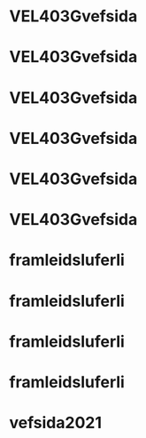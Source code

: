 # VEL403Gvefsida
# VEL403Gvefsida
# VEL403Gvefsida
# VEL403Gvefsida
# VEL403Gvefsida
# VEL403Gvefsida
# framleidsluferli
# framleidsluferli
# framleidsluferli
# framleidsluferli
# vefsida2021
